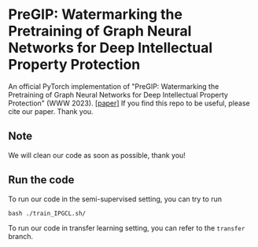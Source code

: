 # PreGIP: Watermarking the Pretraining of Graph Neural Networks for Deep Intellectual Property Protection
An official PyTorch implementation of "PreGIP: Watermarking the Pretraining of Graph Neural Networks for Deep Intellectual Property Protection" (WWW 2023). [[paper]](https://arxiv.org/abs/2402.04435) If you find this repo to be useful, please cite our paper. Thank you.

## Note
We will clean our code as soon as possible, thank you!

## Run the code
To run our code in the semi-supervised setting, you can try to run
```
bash ./train_IPGCL.sh/
```

To run our code in transfer learning setting, you can refer to the `transfer` branch.

